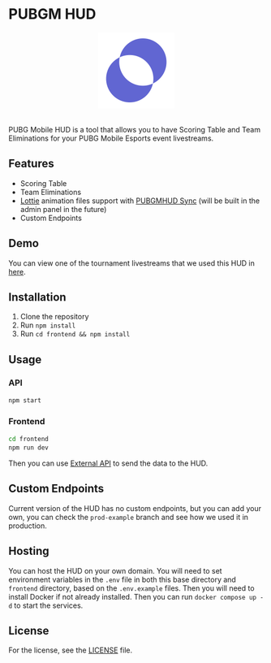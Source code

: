 # PUBGM HUD

<div align="center">

<img src="./assets/logo.png" alt="PUBG Mobile HUD" width="150" style="margin-bottom: 16px;" />

</div>

PUBG Mobile HUD is a tool that allows you to have Scoring Table and Team Eliminations for your PUBG Mobile Esports event livestreams.

## Features

- Scoring Table
- Team Eliminations
- [Lottie](https://github.com/airbnb/lottie-web) animation files support with [PUBGMHUD Sync](https://github.com/TheSkieNex/pubgmhud-sync) (will be built in the admin panel in the future)
- Custom Endpoints

## Demo

You can view one of the tournament livestreams that we used this HUD in [here](https://www.youtube.com/watch?v=hWk8kSeInWQ).

## Installation

1. Clone the repository
2. Run `npm install`
3. Run `cd frontend && npm install`

## Usage

### API
```bash
npm start
```

### Frontend
```bash
cd frontend
npm run dev
```

Then you can use [External API](https://github.com/TheSkieNex/pubgmhud-external-api) to send the data to the HUD.

## Custom Endpoints

Current version of the HUD has no custom endpoints, but you can add your own, you can check the `prod-example` branch and see how we used it in production.

## Hosting

You can host the HUD on your own domain. You will need to set environment variables in the `.env` file in both this base directory and `frontend` directory, based on the `.env.example` files. Then you will need to install Docker if not already installed. Then you can run `docker compose up -d` to start the services.

## License

For the license, see the [LICENSE](LICENSE) file.